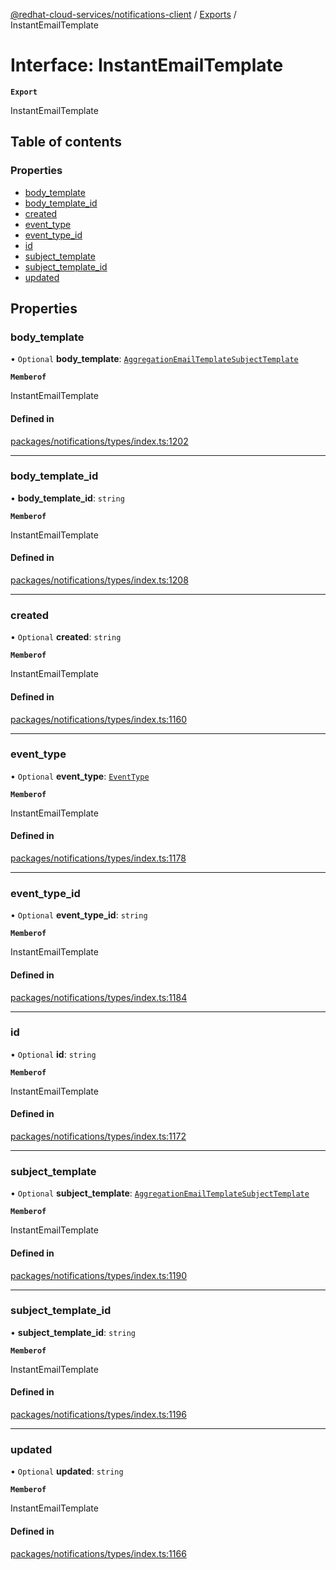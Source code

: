 [@redhat-cloud-services/notifications-client](../README.md) / [Exports](../modules.md) / InstantEmailTemplate

# Interface: InstantEmailTemplate

**`Export`**

InstantEmailTemplate

## Table of contents

### Properties

- [body\_template](InstantEmailTemplate.md#body_template)
- [body\_template\_id](InstantEmailTemplate.md#body_template_id)
- [created](InstantEmailTemplate.md#created)
- [event\_type](InstantEmailTemplate.md#event_type)
- [event\_type\_id](InstantEmailTemplate.md#event_type_id)
- [id](InstantEmailTemplate.md#id)
- [subject\_template](InstantEmailTemplate.md#subject_template)
- [subject\_template\_id](InstantEmailTemplate.md#subject_template_id)
- [updated](InstantEmailTemplate.md#updated)

## Properties

### body\_template

• `Optional` **body\_template**: [`AggregationEmailTemplateSubjectTemplate`](AggregationEmailTemplateSubjectTemplate.md)

**`Memberof`**

InstantEmailTemplate

#### Defined in

[packages/notifications/types/index.ts:1202](https://github.com/RedHatInsights/javascript-clients/blob/main/packages/notifications/types/index.ts#L1202)

___

### body\_template\_id

• **body\_template\_id**: `string`

**`Memberof`**

InstantEmailTemplate

#### Defined in

[packages/notifications/types/index.ts:1208](https://github.com/RedHatInsights/javascript-clients/blob/main/packages/notifications/types/index.ts#L1208)

___

### created

• `Optional` **created**: `string`

**`Memberof`**

InstantEmailTemplate

#### Defined in

[packages/notifications/types/index.ts:1160](https://github.com/RedHatInsights/javascript-clients/blob/main/packages/notifications/types/index.ts#L1160)

___

### event\_type

• `Optional` **event\_type**: [`EventType`](EventType.md)

**`Memberof`**

InstantEmailTemplate

#### Defined in

[packages/notifications/types/index.ts:1178](https://github.com/RedHatInsights/javascript-clients/blob/main/packages/notifications/types/index.ts#L1178)

___

### event\_type\_id

• `Optional` **event\_type\_id**: `string`

**`Memberof`**

InstantEmailTemplate

#### Defined in

[packages/notifications/types/index.ts:1184](https://github.com/RedHatInsights/javascript-clients/blob/main/packages/notifications/types/index.ts#L1184)

___

### id

• `Optional` **id**: `string`

**`Memberof`**

InstantEmailTemplate

#### Defined in

[packages/notifications/types/index.ts:1172](https://github.com/RedHatInsights/javascript-clients/blob/main/packages/notifications/types/index.ts#L1172)

___

### subject\_template

• `Optional` **subject\_template**: [`AggregationEmailTemplateSubjectTemplate`](AggregationEmailTemplateSubjectTemplate.md)

**`Memberof`**

InstantEmailTemplate

#### Defined in

[packages/notifications/types/index.ts:1190](https://github.com/RedHatInsights/javascript-clients/blob/main/packages/notifications/types/index.ts#L1190)

___

### subject\_template\_id

• **subject\_template\_id**: `string`

**`Memberof`**

InstantEmailTemplate

#### Defined in

[packages/notifications/types/index.ts:1196](https://github.com/RedHatInsights/javascript-clients/blob/main/packages/notifications/types/index.ts#L1196)

___

### updated

• `Optional` **updated**: `string`

**`Memberof`**

InstantEmailTemplate

#### Defined in

[packages/notifications/types/index.ts:1166](https://github.com/RedHatInsights/javascript-clients/blob/main/packages/notifications/types/index.ts#L1166)
